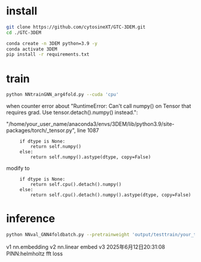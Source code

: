# install
```bash
git clone https://github.com/cytosineXT/GTC-3DEM.git
cd ./GTC-3DEM

conda create -n 3DEM python=3.9 -y
conda activate 3DEM
pip install -r requirements.txt

```

# train
```bash
python NNtrainGNN_arg4fold.py --cuda 'cpu'
```

when counter error about "RuntimeError: Can't call numpy() on Tensor that requires grad. Use tensor.detach().numpy() instead.":


"/home/your_user_name/anaconda3/envs/3DEM/lib/python3.9/site-packages/torch/_tensor.py", line 1087

         if dtype is None:
             return self.numpy()
         else:
             return self.numpy().astype(dtype, copy=False)

modify to

         if dtype is None:
             return self.cpu().detach().numpy()
         else:
             return self.cpu().detach().numpy().astype(dtype, copy=False)

# inference
```bash
python NNval_GNN4foldbatch.py --pretrainweight 'output/testtrain/your_train_fold/your_trained_weight.pt'

```

v1 nn.embedding
v2 nn.linear embed
v3 2025年6月12日20:31:08 PINN:helmholtz fft loss